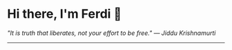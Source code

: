 <h1>Hi there, I'm Ferdi 👋</h1>

<p><em>
  "It is truth that liberates, not your effort to be free." — Jiddu Krishnamurti
</em></p>

---
